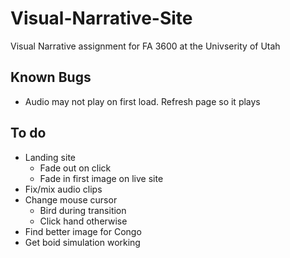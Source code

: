 # Visual-Narrative-Site
Visual Narrative assignment for FA 3600 at the Univserity of Utah

## Known Bugs
- Audio may not play on first load. Refresh page so it plays

## To do
- Landing site
    - Fade out on click
    - Fade in first image on live site
- Fix/mix audio clips
- Change mouse cursor
    - Bird during transition
    - Click hand otherwise
- Find better image for Congo
- Get boid simulation working
